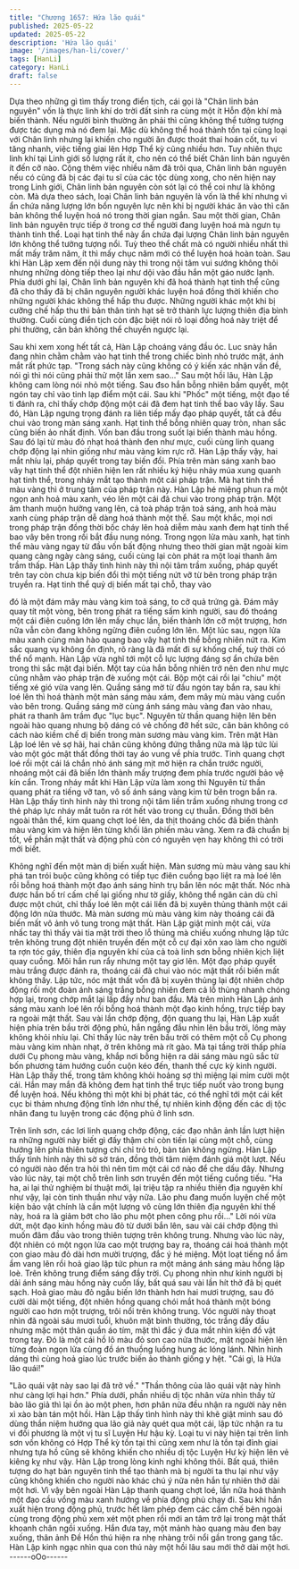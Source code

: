 ```yaml
---
title: "Chương 1657: Hứa lão quái"
published: 2025-05-22
updated: 2025-05-22
description: 'Hứa lão quái'
image: '/images/han-li/cover/'
tags: [HanLi]
category: HanLi
draft: false
---
```


Dựa theo những gì tìm thấy trong điển tịch, cái gọi là "Chân linh
bản nguyên" vốn là thực linh khí do trời đất sinh ra cùng một ít
Hỗn độn khí mà biến thành. Nếu người bình thường ăn phải thì
cũng không thể tưởng tượng được tác dụng mà nó đem lại. Mặc
dù không thể hoá thành tồn tại cùng loại với Chân linh nhưng lại
khiến cho người ăn được thoát thai hoán cốt, tu vi tăng nhanh,
việc tiếng giai lên Hợp Thể kỳ cũng nhiều hơn.
Tuy nhiên thực linh khí tại Linh giới số lượng rất ít, cho nên có thể
biết Chân linh bản nguyên ít đến cỡ nào. Cộng thêm việc nhiều
năm đã trôi qua, Chân linh bản nguyên nếu có cũng đã bị các đại
tu sĩ của các tộc dùng xong, cho nên hiện nay trong Linh giới,
Chân linh bản nguyên còn sót lại có thể coi như là không còn. Mà
dựa theo sách, loại Chân linh bản nguyên là vốn là thể khí nhưng
vì ẩn chứa năng lượng lớn bổn nguyên lực nên khi bị người khác
ăn vào thì căn bản không thể luyện hoá nó trong thời gian ngắn.
Sau một thời gian, Chân linh bản nguyên trực tiếp ở trong cơ thể
người đang luyện hoá mà ngưn tụ thành tinh thể.
Loại hạt tinh thể này ẩn chứa đại lượng Chân linh bản nguyên lớn
không thể tưởng tượng nổi. Tuỳ theo thể chất mà có người nhiều
nhất thì mất mấy trăm năm, ít thì mấy chục năm mới có thể luyện
hoá hoàn toàn. Sau khi Hàn Lập xem đến nội dung này thì trong
nội tâm vui sướng không thôi nhưng những dòng tiếp theo lại như
dội vào đầu hắn một gáo nước lạnh.
Phía dưới ghi lại, Chân linh bản nguyên khi đã hoá thành hạt tinh
thể cũng đã cho thấy đã bị chân nguyên người khác luyện hoá
đồng thời khiến cho những người khác không thể hấp thu được.
Những người khác một khi bị cưỡng chế hấp thu thì bản thân tinh
hạt sẽ trở thành lực lượng thiên địa bình thường. Cuối cùng điển
tịch còn đặc biệt nói rõ loại đồng hoá này triệt để phi thường, căn
bản không thể chuyển ngược lại.

Sau khi xem xong hết tất cả, Hàn Lập choáng váng đầu óc. Luc
snày hắn đang nhìn chằm chằm vào hạt tinh thể trong chiếc bình
nhỏ trước mặt, ánh mắt rất phức tạp.
"Trong sách này cũng không có ý kiến xác nhận vấn đề, nói gì thì
nói cũng phải thử một lần xem sao..."
Sau một hồi lâu, Hàn Lập không cam lòng nói nhỏ một tiếng. Sau
đso hắn bỗng nhiên bấm quyết, một ngón tay chỉ vào tinh lạp
điểm một cái.
Sau khi "Phốc" một tiếng, một đạo tế ti đánh ra, chỉ thấy chớp
động một cái đã đem hạt tinh thể bao vây lấy. Sau đó, Hàn Lập
ngưng trọng đánh ra liên tiếp mấy đạo pháp quyết, tất cả đều chui
vào trong màn sáng xanh. Hạt tinh thể bỗng nhiên quay tròn,
nhan sắc cũng biến ảo nhất định.
Vốn ban đầu trong suốt lại biến thành màu hồng. Sau đó lại từ
màu đỏ nhạt hoá thành đen như mực, cuối cùng linh quang chớp
động lại nhìn giống như màu vàng kim rực rỡ. Hàn Lập thấy vậy,
hai mắt nhíu lại, pháp quyết trong tay biến đổi. Phía trên màn
sáng xanh bao vây hạt tinh thể đột nhiên hiện len rất nhiều ký
hiệu nhảy múa xung quanh hạt tinh thể, trong nháy mắt tạo thành
một cái pháp trận. Mà hạt tinh thể màu vàng thì ở trung tâm của
pháp trận này.
Hàn Lập hé miệng phun ra một ngọn anh hoả màu xanh, véo lên
một cái đã chui vào trong pháp trận. Một âm thanh muộn hưởng
vang lên, cả toà pháp trận toả sáng, anh hoả màu xanh cùng
pháp trận dễ dàng hoá thành một thể. Sau một khắc, mọi nơi
trong pháp trận đồng thời bốc cháy lên hoả diễm màu xanh đem
hạt tinh thể bao vây bên trong rồi bắt đầu nung nóng.
Trong ngọn lửa màu xanh, hạt tinh thể màu vàng ngay từ đầu vốn
bất động nhưng theo thời gian mặt ngoài kim quang càng ngày
càng sáng, cuối cùng lại còn phát ra một loại thanh âm trầm thấp.
Hàn Lập thấy tình hình này thì nội tâm trầm xuống, pháp quyết
trên tay còn chưa kịp biến đổi thì một tiếng nứt vỡ từ bên trong
pháp trận truyền ra. Hạt tinh thể quỷ dị biến mất tại chỗ, thay vào

đó là một đám mây màu vàng kim toả sáng, to cỡ quả trứng gà.
Đám mây quay tít một vòng, bên trong phát ra tiếng sấm kinh
người, sau đó thoáng một cái điên cuông lớn lên mấy chục lần,
biến thành lớn cỡ một trượng, hơn nữa vẫn còn đang không
ngừng điên cuồng lớn lên. Một lúc sau, ngọn lửa màu xanh cùng
màn hào quang bao vây hạt tinh thể bỗng nhiên nứt ra. Kim sắc
quang vụ không ổn định, rõ ràng là đã mất đi sự khống chế, tuỳ
thời có thể nổ mạnh.
Hàn Lập vừa nghĩ tới một cỗ lực lượng đáng sợ ẩn chứa bên
trong thì sắc mặt đại biến. Một tay của hắn bỗng nhiên trở nên
đen như mực cũng nhằm vào pháp trận đè xuống một cái. Bộp
một cái rồi lại "chiu" một tiếng xé gió vừa vang lên.
Quầng sáng mờ từ đầu ngón tay bắn ra, sau khi loé lên thì hoá
thành một màn sáng màu xám, đem mây mù màu vàng cuốn vào
bên trong. Quầng sáng mờ cùng ánh sáng màu vàng đan vào
nhau, phát ra thanh âm trầm đục "lục bục".
Nguyên từ thần quang hiện lên bên ngoài hào quang nhưng bộ
dáng có vẻ chống đỡ hết sức, căn bản không có cách nào kiềm
chế dị biến trong màn sương màu vàng kim. Trên mặt Hàn Lập
loé lên vẻ sợ hãi, hai chân cũng không đứng thẳng nữa mà lập
tức lùi vào một góc mật thất đồng thời tay áo vung về phía trước.
Tinh quang chợt loé rồi một cái lá chắn nhỏ ánh sáng mịt mờ hiện
ra chắn trước người, nhoáng một cái đã biến lớn thành mấy
trượng đem phía trước người bảo vệ kín cẩn. Trong nháy mắt khi
Hàn Lập vừa làm xong thì Nguyên từ thần quang phát ra tiếng vỡ
tan, vô số ánh sáng vàng kim từ bên trogn bắn ra.
Hàn Lập thấy tình hình này thì trong nội tâm liền trầm xuống
nhưng trong cơ thẻ pháp lực nháy mắt tuôn ra rót hết vào trong
cự thuẫn. Đồng thời bên ngoài thân thể, kim quang chợt loé lên,
da thịt thoáng chốc đã biến thành màu vàng kim và hiện lên từng
khối lân phiến màu vàng. Xem ra đã chuẩn bị tốt, về phần mật
thất và động phủ còn có nguyên vẹn hay không thì có trời mới
biết.

Không nghĩ đến một màn dị biến xuất hiện.
Màn sương mù màu vàng sau khi phá tan trói buộc cũng không
có tiếp tục điên cuồng bạo liệt ra mà loé lên rồi bỗng hoá thành
một đạo ánh sáng hình trụ bắn lên nóc mật thất. Nóc nhà được
hắn bố trí cấm chế lại giống như tờ giấy, không thể ngăn cản dù
chỉ được một chút, chỉ thấy loé lên một cái liền đã bị xuyên thủng
thành một cái động lớn nửa thước. Mà màn sương mù màu vàng
kim này thoáng cái đã biến mất vô ảnh vô tung trong mật thất.
Hàn Lập giật mình một cái, vừa nhấc tay thì thấy vài tia mặt trời
theo lỗ thủng mà chiếu xuống nhưng lập tức trên không trung đột
nhiên truyền đến một cỗ cự đại xôn xao làm cho người ta rợn tóc
gáy, thiên địa nguyên khí của cả toà linh sơn bỗng nhiên kịch liệt
quay cuồng.
Môi hắn run rẩy nhưng một tay giơ lên. Một đạo pháp quyết màu
trắng được đánh ra, thoáng cái đã chui vào nóc mật thất rồi biến
mất không thấy. Lập tức, nóc mật thất vốn đã bị xuyên thủng lại
đột nhiên chớp động rồi một đoàn ánh sáng trắng bỗng nhiên
đem cả lỗ thủng nhanh chóng hợp lại, trong chớp mắt lại lấp đầy
như ban đầu. Mà trên mình Hàn Lập ánh sáng màu xanh loé lên
rồi bỗng hoá thành một đạo kinh hồng, trực tiếp bay ra ngoài mật
thất.
Sau vài lần chớp động, độn quang thu lại, Hàn Lập xuất hiện phía
trên bầu trời động phủ, hắn ngẩng đầu nhìn lên bầu trời, lông mày
không khỏi nhíu lại. Chỉ thấy lúc này trên bầu trời có thêm một cỗ
Cụ phong màu vàng kim nhàn nhạt, ở trên không mà rít gào. Mà
tại tầng trời thấp phía dưới Cụ phong màu vàng, khắp nơi bỗng
hiện ra dải sáng màu ngũ sắc từ bốn phương tám hướng cuồn
cuộn kéo đến, thanh thế cực kỳ kinh người.
Hàn Lập thấy thế, trong tâm không khỏi hoảng sợ thì miệng lại
mỉm cười một cái. Hắn may mắn đã không đem hạt tinh thể trực
tiếp nuốt vào trong bụng để luyện hoá. Nếu không thì một khi bị
phát tác, có thể nghĩ tới một cái kết cục bi thảm nhưng động tĩnh
lớn như thế, tự nhiên kinh động đến các dị tộc nhân đang tu luyện
trong các động phủ ở linh sơn.

Trên linh sơn, các lơi linh quang chớp động, các đạo nhân ảnh
lần lượt hiện ra những người này biết gì đấy thậm chí còn tiến lại
cùng một chỗ, cùng hướng lên phía thiên tượng chỉ chỉ trỏ trỏ,
bàn tán không ngừng. Hàn Lập thấy tình hình này thì sờ sờ trán,
đồng thời tâm niệm đánh giá một lượt. Nếu có người nào đến tra
hỏi thì nên tìm một cái cớ nào để che dấu đây.
Nhưng vào lúc này, tại một chỗ trên linh sơn truyền đến một tiếng
cuồng tiếu.
"Ha ha, ai lại thử nghiệm bí thuật mới, lại triệu tập ra nhiều thiên
địa nguyên khí như vậy, lại còn tinh thuần như vậy nữa. Lão phu
đang muốn luyện chế một kiện bảo vật chính là cần một lượng vô
cùng lớn thiên địa nguyên khí thế này, hoá ra là giảm bớt cho lão
phu một phen công phu rồi..."
Lời nói vừa dứt, một đạo kinh hồng màu đỏ từ dưới bắn lên, sau
vài cái chớp động thì muốn đâm đầu vào trong thiên tượng trên
không trung. Nhưng vào lúc này, đột nhiên có một ngọn lửa cao
một trượng bay ra, thoáng cái hoá thành một con giao màu đỏ dài
hơn mười trượng, đắc ý hé miệng. Một loạt tiếng nổ ầm ầm vang
lên rồi hoả giao lập tức phun ra một mảng ánh sáng màu hồng lập
loè.
Trên không trung điểm sáng đầy trời. Cụ phong nhìn như kinh
người bị dải ánh sáng màu hồng này cuốn lấy, bất quá sau vài lần
hít thở đã bị quét sạch. Hoả giao màu đỏ ngầu biến lớn thành hơn
hai mươi trượng, sau đó cười dài một tiếng, đột nhiên hồng
quang chói mắt hoá thành một bóng người cao hơn một trượng,
trôi nổi trên không trung.
Vóc người này thoạt nhìn đã ngoài sáu mươi tuổi, khuôn mặt bình
thường, tóc trắng đầy đầu nhưng mặc một thân quần áo tím, mặt
thì đắc ý đưa mắt nhìn kiện đồ vật trong tay. Đó là một cái hồ lô
màu đỏ son cao nửa thước, mặt ngoài hiện lên từng đoàn ngọn
lửa cùng đồ án thuồng luồng hung ác lóng lánh. Nhìn hình dáng
thì cùng hoả giao lúc trước biến ảo thành giống y hệt.
"Cái gì, là Hứa lão quái!"

"Lão quái vật này sao lại đã trở về."
"Thần thông của lão quái vật này hình như càng lợi hại hơn."
Phía dưới, phần nhiều dị tộc nhân vừa nhìn thấy tử bào lão giả thì
lại ồn ào một phen, hơn phân nửa đều nhận ra người này nên xì
xào bàn tán một hồi. Hàn Lập thấy tình hình này thì khẽ giật mình
sau đó dùng thần niệm hướng qua lão giả này quét qua một cái,
lập tức nhận ra tu vi đối phương là một vị tu sĩ Luyện Hư hậu kỳ.
Loại tu vi này hiện tại trên linh sơn vốn không có Hợp Thể kỳ tồn
tại thì cũng xem như là tồn tại đỉnh giai nhưng tựa hồ cũng sẽ
không khiến cho nhiều dị tộc Luyện Hư kỳ hiện lên vẻ kiêng kỵ
như vậy. Hàn Lập trong lòng kinh nghi không thôi.
Bất quá, thiên tượng do hạt bản nguyên tinh thể tạo thành mà bị
người ta thu lại như vậy cũng không khiến cho người nào khác
chú ý nữa nên hắn tự nhiên thở dài một hơi. Vì vậy bên ngoài
Hàn Lập thanh quang chợt loé, lần nữa hoá thành một đạo cầu
vồng màu xanh hướng về phía động phủ chạy đi.
Sau khi hắn xuất hiện trong động phủ, trước hết làm phép đem
các cấm chế bên ngoài cùng trong động phủ xem xét một phen rồi
mới an tâm trở lại trong mật thất khoanh chân ngồi xuống. Hắn
đưa tay, một mảnh hào quang màu đen bay xuống, thân ảnh Đề
Hồn thú hiện ra nhẹ nhàng trôi nổi gần trong gang tấc. Hàn Lập
kinh ngạc nhìn qua con thú này một hồi lâu sau mới thở dài một
hơi.
------oOo------
